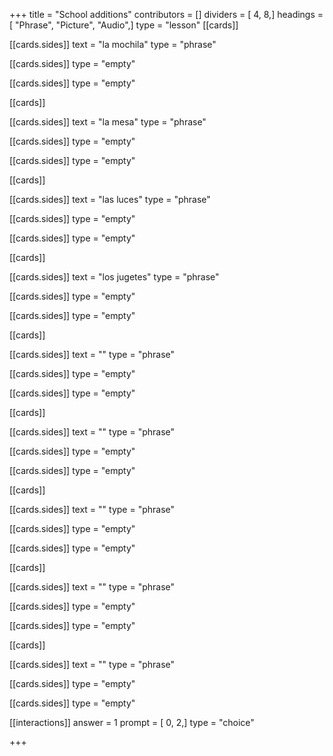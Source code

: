 +++
title = "School additions"
contributors = []
dividers = [ 4, 8,]
headings = [ "Phrase", "Picture", "Audio",]
type = "lesson"
[[cards]]

[[cards.sides]]
text = "la mochila"
type = "phrase"

[[cards.sides]]
type = "empty"

[[cards.sides]]
type = "empty"

[[cards]]

[[cards.sides]]
text = "la mesa"
type = "phrase"

[[cards.sides]]
type = "empty"

[[cards.sides]]
type = "empty"

[[cards]]

[[cards.sides]]
text = "las luces"
type = "phrase"

[[cards.sides]]
type = "empty"

[[cards.sides]]
type = "empty"

[[cards]]

[[cards.sides]]
text = "los jugetes"
type = "phrase"

[[cards.sides]]
type = "empty"

[[cards.sides]]
type = "empty"

[[cards]]

[[cards.sides]]
text = ""
type = "phrase"

[[cards.sides]]
type = "empty"

[[cards.sides]]
type = "empty"

[[cards]]

[[cards.sides]]
text = ""
type = "phrase"

[[cards.sides]]
type = "empty"

[[cards.sides]]
type = "empty"

[[cards]]

[[cards.sides]]
text = ""
type = "phrase"

[[cards.sides]]
type = "empty"

[[cards.sides]]
type = "empty"

[[cards]]

[[cards.sides]]
text = ""
type = "phrase"

[[cards.sides]]
type = "empty"

[[cards.sides]]
type = "empty"

[[cards]]

[[cards.sides]]
text = ""
type = "phrase"

[[cards.sides]]
type = "empty"

[[cards.sides]]
type = "empty"

[[interactions]]
answer = 1
prompt = [ 0, 2,]
type = "choice"

+++
